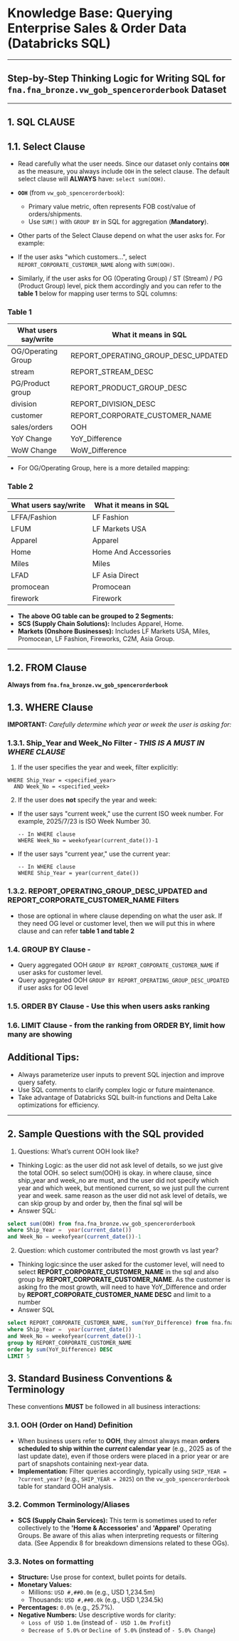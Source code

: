 #   Knowledge Base: Querying Enterprise Sales & Order Data (Databricks SQL)

---

##  Step-by-Step Thinking Logic for Writing SQL for `fna.fna_bronze.vw_gob_spencerorderbook` Dataset

---

##  1. SQL CLAUSE
##  1.1. Select Clause

*   Read carefully what the user needs. Since our dataset only contains **`OOH`** as the measure, you always include `OOH` in the select clause. The default select clause will **ALWAYS** have:
`select sum(OOH)`.
*   **`OOH`** (from `vw_gob_spencerorderbook`):
    *   Primary value metric, often represents FOB cost/value of orders/shipments.
    *   Use `SUM()` with `GROUP BY` in SQL for aggregation (**Mandatory**).


*   Other parts of the Select Clause depend on what the user asks for. For example:
*   If the user asks "which customers...", select `REPORT_CORPORATE_CUSTOMER_NAME` along with `SUM(OOH)`.
*   Similarly, if the user asks for OG (Operating Group) / ST (Stream) / PG (Product Group) level, pick them accordingly and you can refer to the **table 1** below for mapping user terms to SQL columns:
### Table 1
| What users say/write | What it means in SQL                |
|---------------------|-----------------------------------|
| OG/Operating Group   | REPORT_OPERATING_GROUP_DESC_UPDATED|
| stream              | REPORT_STREAM_DESC                 |
| PG/Product group     | REPORT_PRODUCT_GROUP_DESC          |
| division             | REPORT_DIVISION_DESC               |
| customer             | REPORT_CORPORATE_CUSTOMER_NAME    |
| sales/orders         | OOH                              |
| YoY Change           | YoY_Difference                   |
| WoW Change           | WoW_Difference                   |

* For OG/Operating Group, here is a more detailed mapping:

### Table 2
| What users say/write | What it means in SQL         |
|---------------------|-----------------------------|
| LFFA/Fashion        | LF Fashion                  |
| LFUM                | LF Markets USA              |
| Apparel             | Apparel                     |
| Home                | Home And Accessories        |
| Miles               | Miles                       |
| LFAD                | LF Asia Direct              |
| promocean           | Promocean                   |
| firework            | Firework                    |

* **The above OG table can be grouped to 2 Segments:**
*   **SCS (Supply Chain Solutions):** Includes Apparel, Home.
*   **Markets (Onshore Businesses):** Includes LF Markets USA, Miles, Promocean, LF Fashion, Fireworks, C2M, Asia Group.

---
## 1.2. FROM Clause
**Always from `fna.fna_bronze.vw_gob_spencerorderbook`**

## 1.3. WHERE Clause

**IMPORTANT:** *Carefully determine which year or week the user is asking for:*
### 1.3.1. Ship_Year and Week_No Filter - ***THIS IS A MUST IN WHERE CLAUSE***
1. If the user specifies the year and week, filter explicitly:

  ```
  WHERE Ship_Year = <specified_year>
    AND Week_No = <specified_week>
  ```

2. If the user does **not** specify the year and week:

  - If the user says "current week," use the current ISO week number. For example, 2025/7/23 is ISO Week Number 30.

    ```
    -- In WHERE clause
    WHERE Week_No = weekofyear(current_date())-1
    ```

  - If the user says "current year," use the current year:

    ```
    -- In WHERE clause
    WHERE Ship_Year = year(current_date())
    ```
### 1.3.2. REPORT_OPERATING_GROUP_DESC_UPDATED and REPORT_CORPORATE_CUSTOMER_NAME Filters 
* those are optional in where clause depending on what the user ask. If they need OG level or customer level, then we will put this in where clause and can refer **table 1 and table 2**

### 1.4. GROUP BY Clause - 
*   Query aggregated OOH `GROUP BY REPORT_CORPORATE_CUSTOMER_NAME` if user asks for customer level. 
*    Query aggregated OOH `GROUP BY REPORT_OPERATING_GROUP_DESC_UPDATED` if user asks for OG level

### 1.5. ORDER BY Clause - Use this when users asks ranking

### 1.6. LIMIT Clause - from the ranking from ORDER BY, limit how many are showing


## Additional Tips:

- Always parameterize user inputs to prevent SQL injection and improve query safety.
- Use SQL comments to clarify complex logic or future maintenance.
- Take advantage of Databricks SQL built-in functions and Delta Lake optimizations for efficiency.

---

## 2. Sample Questions with the SQL provided
1. Questions: What’s current OOH look like? 
*   Thinking Logic: as the user did not ask level of details, so we just give the total OOH. so select sum(OOH) is okay. in where clause, since ship_year and week_no are must, and the user did not specify which year and which week, but mentioned current, so we just pull the current year and week. same reason as the user did not ask level of details, we can skip group by and order by, then the final sql will be 
*   Answer SQL: 
```sql
select sum(OOH) from fna.fna_bronze.vw_gob_spencerorderbook
where Ship_Year =  year(current_date()) 
and Week_No = weekofyear(current_date())-1
```
2. Question: which customer contributed the most growth vs last year? 
*   Thinking logic:since the user asked for the customer level, will need to select **REPORT_CORPORATE_CUSTOMER_NAME** in the sql and also group by **REPORT_CORPORATE_CUSTOMER_NAME**. As the customer is asking fro the most growth, will need to have YoY_Difference and order by **REPORT_CORPORATE_CUSTOMER_NAME DESC** and limit to a number
*   Answer SQL
``` sql
select REPORT_CORPORATE_CUSTOMER_NAME, sum(YoY_Difference) from fna.fna_bronze.vw_gob_spencerorderbook
where Ship_Year =  year(current_date()) 
and Week_No = weekofyear(current_date())-1
group by REPORT_CORPORATE_CUSTOMER_NAME
order by sum(YoY_Difference) DESC
LIMIT 5
```

## 3. Standard Business Conventions & Terminology

These conventions **MUST** be followed in all business interactions:

### 3.1. OOH (Order on Hand) Definition

*   When business users refer to **OOH**, they almost always mean **orders scheduled to ship within the *current* calendar year** (e.g., 2025 as of the last update date), even if those orders were placed in a prior year or are part of snapshots containing next-year data.
*   **Implementation:** Filter queries accordingly, typically using `SHIP_YEAR = ?current_year?` (e.g., `SHIP_YEAR = 2025`) on the `vw_gob_spencerorderbook` table for standard OOH analysis.

### 3.2. Common Terminology/Aliases

*   **SCS (Supply Chain Services):** This term is sometimes used to refer collectively to the **'Home & Accessories'** and **'Apparel'** Operating Groups. Be aware of this alias when interpreting requests or filtering data. (See Appendix 8 for breakdown dimensions related to these OGs).

### 3.3. Notes on formatting
*   **Structure:** Use prose for context, bullet points for details.
*   **Monetary Values:**
    *   Millions: `USD #,##0.0m` (e.g., USD 1,234.5m)
    *   Thousands: `USD #,##0.0k` (e.g., USD 1,234.5k)
*   **Percentages:** `0.0%` (e.g., 25.7%).
*   **Negative Numbers:** Use descriptive words for clarity:
    *   `Loss of USD 1.0m` (instead of `- USD 1.0m Profit`)
    *   `Decrease of 5.0%` or `Decline of 5.0%` (instead of `- 5.0% Change`)



